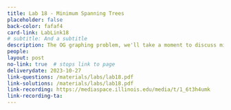 ```yaml
---
title: Lab 18 - Minimum Spanning Trees
placeholder: false
back-color: fafaf4
card-link: LabLink18
# subtitle: And a subtitle
description: The OG graphing problem, we'll take a moment to discuss minimum spanning tree problems.
people:
layout: post
no-link: true  # stops link to page 
deliverydate: 2023-10-27
link-questions: /materials/labs/lab18.pdf
link-solutions: /materials/labs/lab18.pdf
link-recording: https://mediaspace.illinois.edu/media/t/1_6t3h4umk
link-recording-ta:
---
```











